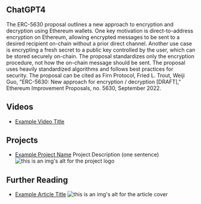## ChatGPT4

The ERC-5630 proposal outlines a new approach to encryption and decryption using Ethereum wallets. One key motivation is direct-to-address encryption on Ethereum, allowing encrypted messages to be sent to a desired recipient on-chain without a prior direct channel. Another use case is encrypting a fresh secret to a public key controlled by the user, which can be stored securely on-chain. The proposal standardizes only the encryption procedure, not how the on-chain message should be sent. The proposal uses heavily standardized algorithms and follows best practices for security. The proposal can be cited as Firn Protocol, Fried L. Trout, Weiji Guo, "ERC-5630: New approach for encryption / decryption [DRAFT]," Ethereum Improvement Proposals, no. 5630, September 2022.

## Videos

- [Example Video Title](https://www.youtube.com/watch?v=TDGq4aeevgY)

## Projects

- [Example Project Name](https://xxxx.xxx/xxxxx) Project Description (one sentence) ![this is an img's alt for the project logo](https://xxxx.xxx/project-logo.xxx)

## Further Reading

- [Example Article Title](https://xxxx.xxx/xxxxx) ![this is an img's alt for the article cover](https://xxxx.xxx/article-cover.xxx)
